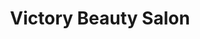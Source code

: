 ---
title: "Victory Beauty Salon"
url: /accra/victory-beauty-salon-alajo-high-street/
shop: Kosmetik
---